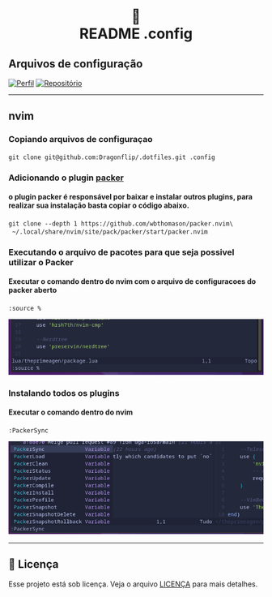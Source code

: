 <h1 align="center">
📄<br>README .config
</h1>

## Arquivos de configuração

[![Perfil](https://img.shields.io/badge/perfil%20-%23323330.svg?&style=for-the-badge&logo=perfil&logoColor=black&color=F745B5)](https://github.com/Dragonflip)
[![Repositório](https://img.shields.io/badge/repositório%20-%23323330.svg?&style=for-the-badge&logo=repositório&logoColor=black&color=8000FF)](https://github.com/Dragonflip/.dotfiles)



---
## nvim
### Copiando arquivos de configuraçao

```
git clone git@github.com:Dragonflip/.dotfiles.git .config
```
### Adicionando o plugin **[packer](https://github.com/wbthomason/packer.nvim)**
#### o plugin **packer** é responsável por baixar e instalar outros plugins, para realizar sua instalação basta copiar o código abaixo.

```
git clone --depth 1 https://github.com/wbthomason/packer.nvim\
 ~/.local/share/nvim/site/pack/packer/start/packer.nvim
```

### Executando o arquivo de pacotes para que seja possivel utilizar o Packer
#### Executar o comando dentro do nvim com o arquivo de configuracoes do packer aberto
```
:source %
```


![source file](/images/source_file.png)

### Instalando todos os plugins
#### Executar o comando dentro do nvim
```
:PackerSync
```
![source file](/images/PackerSync.png)

---
## 🍜 Licença

Esse projeto está sob licença. Veja o arquivo [LICENÇA](LICENSE.md) para mais detalhes.<br>
